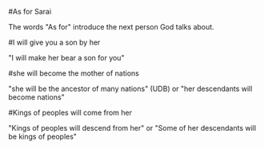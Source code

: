 #As for Sarai

The words "As for" introduce the next person God talks about.

#I will give you a son by her

"I will make her bear a son for you"

#she will become the mother of nations

"she will be the ancestor of many nations" (UDB) or "her descendants will become nations"

#Kings of peoples will come from her

"Kings of peoples will descend from her" or "Some of her descendants will be kings of peoples"